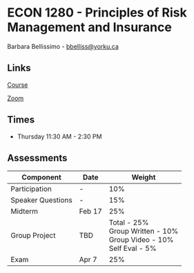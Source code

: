 # ECON 1280 - Principles of Risk Management and Insurance

Barbara Bellissimo - [bbelliss@yorku.ca](mailto:bbelliss@yorku.ca)

## Links

[Course](https://risc.instructure.com/courses/10)

[Zoom](https://yorku.zoom.us/j/92738813857?pwd=dTE5bEw2L215eXVGMUpVTHJKYjFiQT09)

## Times

* Thursday 11:30 AM - 2:30 PM

## Assessments

| Component         | Date   | Weight                                                                       |
| ----------------- | ------ | ---------------------------------------------------------------------------- |
| Participation     | -      | 10%                                                                          |
| Speaker Questions | -      | 15%                                                                          |
| Midterm           | Feb 17 | 25%                                                                          |
| Group Project     | TBD    | Total - 25%<br/>Group Written - 10%<br/>Group Video - 10%<br/>Self Eval - 5% |
| Exam              | Apr 7  | 25%                                                                          |
